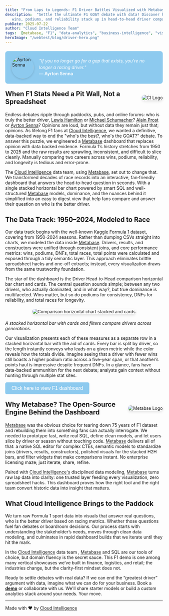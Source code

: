 ```yaml
---
title: "From Laps to Legends: F1 Driver Battles Visualized with Metabase"
description:  "Settle the ultimate F1 GOAT debate with data! Discover how Cloud Intelligence uses Metabase to create interactive dashboards that compare Formula 1 legends like Hamilton vs Schumacher and Senna vs Prost. From 75 years of F1 data to clear visualizations - see how
   wins, podiums, and reliability stack up in head-to-head driver comparisons."
pubDate: 2025-07-22
author: "Cloud Intelligence Team"
tags:  [metabase, "F1", "data-analytics", "business-intelligence", "visualisations", "driver-comparison", "sports-analytics", "racing-data"]
heroImage: "/webtest/blog/driver-hero.png"
---
```


<div style="display:flex; align-items:center; gap:16px; margin:20px 0; padding:16px 20px; background:#8DCAEF; border-radius:8px;">
  <img src="/webtest/blog/ayrton-senna.png"
       alt="Ayrton Senna"
       style="width:72px; height:72px; border-radius:50%; object-fit:cover; box-shadow:0 2px 6px rgba(0,0,0,0.15);" />
  <blockquote style="margin:0; padding:0; background:transparent; border:none; font-style:italic; line-height:1.45; color:white !important;">
    "If you no longer go for a gap that exists, you're no longer a racing driver."
    <br><span style="font-style:normal; font-weight:600; color:white !important;">— Ayrton Senna</span>
  </blockquote>
</div>

<div style="display: flex; align-items: center; gap: 10px; margin: 20px 0;">
  <h2 style="margin: 0; flex: 1;">When F1 Stats Need a Pit Wall, Not a Spreadsheet</h2>
  <img src="/webtest/blog/CI-Logo.png" alt="CI Logo" style="max-width: 150px; height: auto; border-radius: 8px; box-shadow: 0 4px 8px rgba(0,0,0,0.1);">
</div>


Endless debates ripple through paddocks, pubs, and online forums: who is truly the better driver, [Lewis Hamilton](https://en.wikipedia.org/wiki/Lewis_Hamilton) or [Michael Schumacher](https://en.wikipedia.org/wiki/Michael_Schumacher)? [Alain Prost](https://en.wikipedia.org/wiki/Alain_Prost) or [Ayrton Senna](https://en.wikipedia.org/wiki/Ayrton_Senna)? Opinions are loud, but without data they remain just that; opinions. As lifelong F1 fans at [Cloud Intelligence](https://cloudintelligence.africa/), we wanted a definitive, data-backed way to end the "who's the best?, who's the GOAT?" debate. To answer this puzzle, we engineered a [Metabase](https://www.metabase.com/) dashboard that replaces opinion with data backed evidence. Formula 1’s history stretches from 1950 to 2025 and the raw results are sprawling, inconsistent, and difficult to slice cleanly. Manually comparing two careers across wins, podiums, reliability, and longevity is tedious and error-prone. 

The [Cloud Intelligence](https://cloudintelligence.africa/) data team, using [Metabase](https://www.metabase.com/), set out to change that. We transformed decades of race records into an interactive, fan‑friendly dashboard that answers the head‑to‑head question in seconds. With a single stacked horizontal bar chart powered by smart SQL and well-structured [Metabase](https://www.metabase.com/) models, dominance, and the nuances behind it simplified into an easy to digest view that help fans compare and answer their question on who is the better driver.


## The Data Track: 1950–2024, Modeled to Race

Our data track begins with the well-known [Kaggle Formula 1 dataset](https://www.kaggle.com/datasets/rohanrao/formula-1-world-championship-1950-2020), covering from 1950-2024 seasons. Rather than dumping CSVs straight into charts, we modeled the data inside [Metabase](https://www.metabase.com/). Drivers, results, and constructors were unified through consistent joins, and core performance metrics: wins, podiums, DNFs, total races, total points were calculated and exposed through a tidy semantic layer. This approach eliminates brittle spreadsheet hacks and one-off extracts; instead, every visualization draws from the same trustworthy foundation.


The star of the dashboard is the Driver Head‑to‑Head comparison horizontal bar chart and cards. The central question sounds simple; between any two drivers, who actually dominated, and in what way?, but true dominance is multifaceted. Wins matter, but so do podiums for consistency, DNFs for reliability, and total races for longevity. 

<div style="text-align: center; margin: 20px 0;">
  <img src="/webtest/blog/Comparison Stacked chart.png" alt="Comparison horizontal chart stacked and cards" style="max-width: 100%; height: auto; border-radius: 8px; box-shadow: 0 4px 8px rgba(0,0,0,0.1);">
</div>

*A stacked horizontal bar with cards and filters compare drivers across generations.*  

Our visualization presents each of these measures as a separate row in a stacked horizontal bar with the aid of cards. Every bar is split by driver, so the length instantly conveys who leads on a given metric while the color reveals how the totals divide. Imagine seeing that a driver with fewer wins still boasts a higher podium ratio across a five-year span, or that another’s points haul is impressive despite frequent DNFs. In a glance, fans have data-backed ammunition for the next debate; analysts gain context without hunting through multiple stat sites.


<button style="background-color: #8DCAEF; color: white; padding: 10px 20px; 
border: none; border-radius: 5px; cursor: pointer; font-size: 16px; 
text-decoration: none;" onclick="window.location.href='http://metabase-681822224242.africa-south1.run.app/public/dashboard/eed606c9-2b57-4728-b00d-09eb3f0c5842'">
    Click here to view F1 dashboard 
</button>




<div style="display: flex; align-items: center; gap: 20px; margin: 20px 0;">
  <h2 style="margin: 0; flex: 1;">Why Metabase? The Open-Source Engine Behind the Dashboard</h2>
  <img src="/webtest/blog/metabase-logo.png" alt="Metabse Logo" style="max-width: 200px; height: auto; border-radius: 8px; box-shadow: 0 4px 8px rgba(0,0,0,0.1);">
</div>

[Metabase](https://www.metabase.com/) was the obvious choice for tearing down 75 years of F1 dataset and rebuilding them into something fans can actually interrogate. We needed to prototype fast, write real SQL, define clean models, and let users slice by driver or season without touching code. [Metabase](https://www.metabase.com/) delivers all of that: a native SQL editor for complex CTEs, semantic models to standardize joins (drivers, results, constructors), polished visuals for the stacked H2H bars, and filter widgets that make comparisons instant. No enterprise licensing maze; just iterate, share, refine.


Paired with [Cloud Intelligence's](https://cloudintelligence.africa/) disciplined data modeling, [Metabase](https://www.metabase.com/) turns raw lap data into clarity: one trusted layer feeding every visualization, zero spreadsheet hacks. This dashboard proves how the right tool and the right team convert historic data into insight that matters.


## What Cloud Intelligence Brings to the Paddock
We turn raw Formula 1 sport data into visuals that answer real questions, who is the better driver based on racing metrics. Whether those questions fuel fan debates or boardroom decisions. Our process starts with understanding the stakeholder’s needs, moves through clean data modeling, and culminates in rapid dashboard builds that we iterate until they hit the mark. 


In the [Cloud Intelligence](https://cloudintelligence.africa/) data team , [Metabase](https://www.metabase.com/) and SQL are our tools of choice, but domain fluency is the secret sauce. This F1 demo is one among many vertical showcases we’ve built in finance, logistics, and retail; the industries change, but the clarity-first mindset does not.


Ready to settle debates with real data? If we can end the “greatest driver” argument with data, imagine what we can do for your business. Book a  **[demo](https://cloudintelligence.africa/)** or collaborate with us. We'll share starter models or build a custom analytics stack around your needs. Your move.

---
Made with ❤️ by [Cloud Intelligence](https://www.cloudintelligence.co.za/)